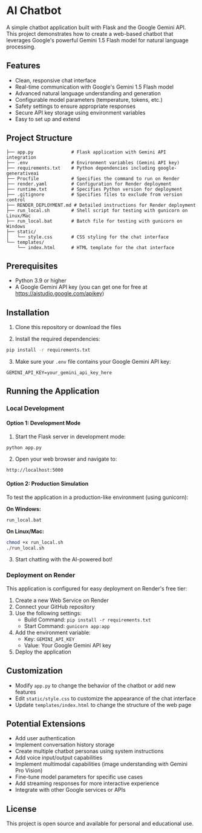 # AI Chatbot

A simple chatbot application built with Flask and the Google Gemini API. This project demonstrates how to create a web-based chatbot that leverages Google's powerful Gemini 1.5 Flash model for natural language processing.

## Features

- Clean, responsive chat interface
- Real-time communication with Google's Gemini 1.5 Flash model
- Advanced natural language understanding and generation
- Configurable model parameters (temperature, tokens, etc.)
- Safety settings to ensure appropriate responses
- Secure API key storage using environment variables
- Easy to set up and extend

## Project Structure

```
├── app.py              # Flask application with Gemini API integration
├── .env                # Environment variables (Gemini API key)
├── requirements.txt    # Python dependencies including google-generativeai
├── Procfile            # Specifies the command to run on Render
├── render.yaml         # Configuration for Render deployment
├── runtime.txt         # Specifies Python version for deployment
├── .gitignore          # Specifies files to exclude from version control
├── RENDER_DEPLOYMENT.md # Detailed instructions for Render deployment
├── run_local.sh        # Shell script for testing with gunicorn on Linux/Mac
├── run_local.bat       # Batch file for testing with gunicorn on Windows
├── static/
│   └── style.css       # CSS styling for the chat interface
└── templates/
    └── index.html      # HTML template for the chat interface
```

## Prerequisites

- Python 3.9 or higher
- A Google Gemini API key (you can get one for free at https://aistudio.google.com/apikey)

## Installation

1. Clone this repository or download the files

2. Install the required dependencies:

```bash
pip install -r requirements.txt
```

3. Make sure your `.env` file contains your Google Gemini API key:

```
GEMINI_API_KEY=your_gemini_api_key_here
```

## Running the Application

### Local Development

#### Option 1: Development Mode

1. Start the Flask server in development mode:

```bash
python app.py
```

2. Open your web browser and navigate to:

```
http://localhost:5000
```

#### Option 2: Production Simulation

To test the application in a production-like environment (using gunicorn):

**On Windows:**
```
run_local.bat
```

**On Linux/Mac:**
```bash
chmod +x run_local.sh
./run_local.sh
```

3. Start chatting with the AI-powered bot!

### Deployment on Render

This application is configured for easy deployment on Render's free tier:

1. Create a new Web Service on Render
2. Connect your GitHub repository
3. Use the following settings:
   - Build Command: `pip install -r requirements.txt`
   - Start Command: `gunicorn app:app`
4. Add the environment variable:
   - Key: `GEMINI_API_KEY`
   - Value: Your Google Gemini API key
5. Deploy the application

## Customization

- Modify `app.py` to change the behavior of the chatbot or add new features
- Edit `static/style.css` to customize the appearance of the chat interface
- Update `templates/index.html` to change the structure of the web page

## Potential Extensions

- Add user authentication
- Implement conversation history storage
- Create multiple chatbot personas using system instructions
- Add voice input/output capabilities
- Implement multimodal capabilities (image understanding with Gemini Pro Vision)
- Fine-tune model parameters for specific use cases
- Add streaming responses for more interactive experience
- Integrate with other Google services or APIs

## License

This project is open source and available for personal and educational use.